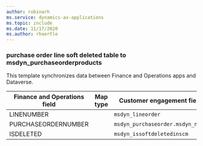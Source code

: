 ```yaml
---
author: robinarh
ms.service: dynamics-ax-applications
ms.topic: include
ms.date: 11/17/2020
ms.author: rhaertle
---
```


### purchase order line soft deleted table to msdyn_purchaseorderproducts

This template synchronizes data between Finance and Operations apps and Dataverse.

Finance and Operations field | Map type | Customer engagement field | Default value
---|---|---|---
LINENUMBER |  | `msdyn_lineorder` | 
PURCHASEORDERNUMBER |  | `msdyn_purchaseorder.msdyn_name` | 
ISDELETED |  | `msdyn_issoftdeletedinscm` | 
